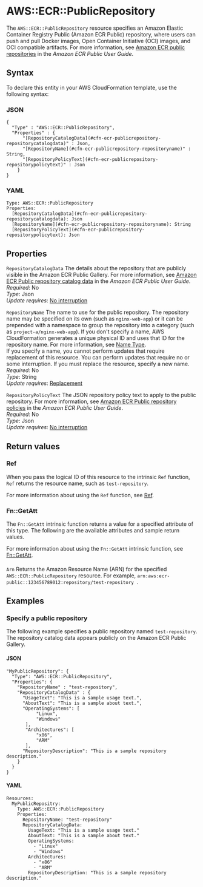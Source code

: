 # AWS::ECR::PublicRepository<a name="aws-resource-ecr-publicrepository"></a>

The `AWS::ECR::PublicRepository` resource specifies an Amazon Elastic Container Registry Public \(Amazon ECR Public\) repository, where users can push and pull Docker images, Open Container Initiative \(OCI\) images, and OCI compatible artifacts\. For more information, see [Amazon ECR public repositories](https://docs.aws.amazon.com/AmazonECR/latest/public/public-repositories.html) in the *Amazon ECR Public User Guide*\.

## Syntax<a name="aws-resource-ecr-publicrepository-syntax"></a>

To declare this entity in your AWS CloudFormation template, use the following syntax:

### JSON<a name="aws-resource-ecr-publicrepository-syntax.json"></a>

```
{
  "Type" : "AWS::ECR::PublicRepository",
  "Properties" : {
      "[RepositoryCatalogData](#cfn-ecr-publicrepository-repositorycatalogdata)" : Json,
      "[RepositoryName](#cfn-ecr-publicrepository-repositoryname)" : String,
      "[RepositoryPolicyText](#cfn-ecr-publicrepository-repositorypolicytext)" : Json
    }
}
```

### YAML<a name="aws-resource-ecr-publicrepository-syntax.yaml"></a>

```
Type: AWS::ECR::PublicRepository
Properties: 
  [RepositoryCatalogData](#cfn-ecr-publicrepository-repositorycatalogdata): Json
  [RepositoryName](#cfn-ecr-publicrepository-repositoryname): String
  [RepositoryPolicyText](#cfn-ecr-publicrepository-repositorypolicytext): Json
```

## Properties<a name="aws-resource-ecr-publicrepository-properties"></a>

`RepositoryCatalogData`  <a name="cfn-ecr-publicrepository-repositorycatalogdata"></a>
The details about the repository that are publicly visible in the Amazon ECR Public Gallery\. For more information, see [Amazon ECR Public repository catalog data](https://docs.aws.amazon.com/AmazonECR/latest/public/public-repository-catalog-data.html) in the *Amazon ECR Public User Guide*\.  
*Required*: No  
*Type*: Json  
*Update requires*: [No interruption](https://docs.aws.amazon.com/AWSCloudFormation/latest/UserGuide/using-cfn-updating-stacks-update-behaviors.html#update-no-interrupt)

`RepositoryName`  <a name="cfn-ecr-publicrepository-repositoryname"></a>
The name to use for the public repository\. The repository name may be specified on its own \(such as `nginx-web-app`\) or it can be prepended with a namespace to group the repository into a category \(such as `project-a/nginx-web-app`\)\. If you don't specify a name, AWS CloudFormation generates a unique physical ID and uses that ID for the repository name\. For more information, see [Name Type](https://docs.aws.amazon.com/AWSCloudFormation/latest/UserGuide/aws-properties-name.html)\.  
If you specify a name, you cannot perform updates that require replacement of this resource\. You can perform updates that require no or some interruption\. If you must replace the resource, specify a new name\.
*Required*: No  
*Type*: String  
*Update requires*: [Replacement](https://docs.aws.amazon.com/AWSCloudFormation/latest/UserGuide/using-cfn-updating-stacks-update-behaviors.html#update-replacement)

`RepositoryPolicyText`  <a name="cfn-ecr-publicrepository-repositorypolicytext"></a>
The JSON repository policy text to apply to the public repository\. For more information, see [Amazon ECR Public repository policies](https://docs.aws.amazon.com/AmazonECR/latest/public/public-repository-policies.html) in the *Amazon ECR Public User Guide*\.  
*Required*: No  
*Type*: Json  
*Update requires*: [No interruption](https://docs.aws.amazon.com/AWSCloudFormation/latest/UserGuide/using-cfn-updating-stacks-update-behaviors.html#update-no-interrupt)

## Return values<a name="aws-resource-ecr-publicrepository-return-values"></a>

### Ref<a name="aws-resource-ecr-publicrepository-return-values-ref"></a>

 When you pass the logical ID of this resource to the intrinsic `Ref` function, `Ref` returns the resource name, such as `test-repository`\.

For more information about using the `Ref` function, see [Ref](https://docs.aws.amazon.com/AWSCloudFormation/latest/UserGuide/intrinsic-function-reference-ref.html)\.

### Fn::GetAtt<a name="aws-resource-ecr-publicrepository-return-values-fn--getatt"></a>

The `Fn::GetAtt` intrinsic function returns a value for a specified attribute of this type\. The following are the available attributes and sample return values\.

For more information about using the `Fn::GetAtt` intrinsic function, see [Fn::GetAtt](https://docs.aws.amazon.com/AWSCloudFormation/latest/UserGuide/intrinsic-function-reference-getatt.html)\.

#### <a name="aws-resource-ecr-publicrepository-return-values-fn--getatt-fn--getatt"></a>

`Arn`  <a name="Arn-fn::getatt"></a>
Returns the Amazon Resource Name \(ARN\) for the specified `AWS::ECR::PublicRepository` resource\. For example, `arn:aws:ecr-public::123456789012:repository/test-repository `\.

## Examples<a name="aws-resource-ecr-publicrepository--examples"></a>



### Specify a public repository<a name="aws-resource-ecr-publicrepository--examples--Specify_a_public_repository"></a>

The following example specifies a public repository named `test-repository`\. The repository catalog data appears publicly on the Amazon ECR Public Gallery\.

#### JSON<a name="aws-resource-ecr-publicrepository--examples--Specify_a_public_repository--json"></a>

```
"MyPublicRepository": {
  "Type": "AWS::ECR::PublicRepository",
  "Properties": {
    "RepositoryName" : "test-repository",
    "RepositoryCatalogData" : {
      "UsageText": "This is a sample usage text.",
      "AboutText": "This is a sample about text.",
      "OperatingSystems": [
           "Linux",
           "Windows"
       ],
       "Architectures": [
           "x86",
           "ARM"
       ],
      "RepositoryDescription": "This is a sample repository description."
    }
  }
}
```

#### YAML<a name="aws-resource-ecr-publicrepository--examples--Specify_a_public_repository--yaml"></a>

```
Resources:
  MyPublicRepositry:
    Type: AWS::ECR::PublicRepository
    Properties:
      RepositoryName: "test-repository"
      RepositoryCatalogData:
        UsageText: "This is a sample usage text."
        AboutText: "This is a sample about text."
        OperatingSystems:
          - "Linux"
          - "Windows"
        Architectures:
          - "x86"
          - "ARM"
        RepositoryDescription: "This is a sample repository description."
```